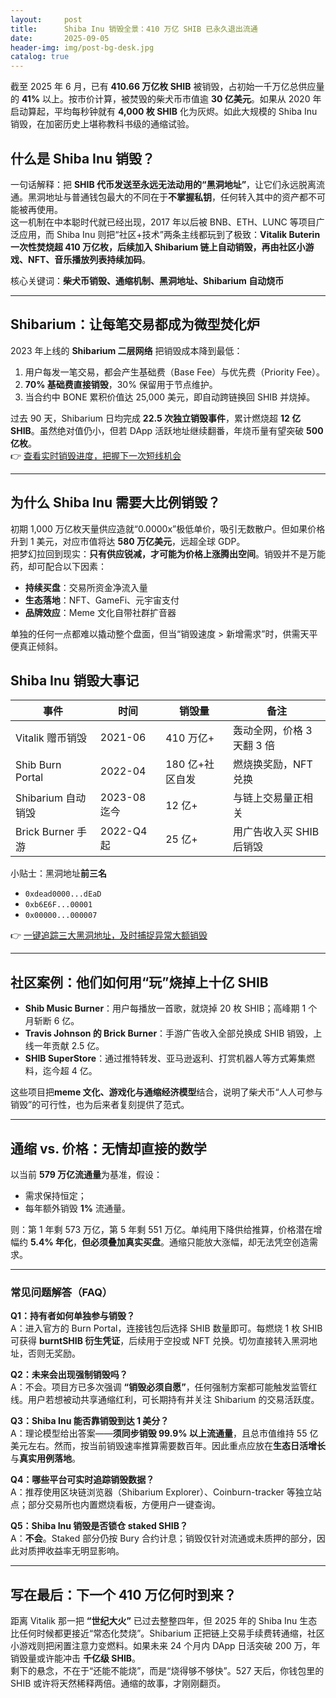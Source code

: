 ```yaml
---
layout:     post
title:      Shiba Inu 销毁全景：410 万亿 SHIB 已永久退出流通
date:       2025-09-05
header-img: img/post-bg-desk.jpg
catalog: true
---
```


截至 2025 年 6 月，已有 **410.66 万亿枚 SHIB** 被销毁，占初始一千万亿总供应量的 **41%** 以上。按市价计算，被焚毁的柴犬币市值逾 **30 亿美元**。如果从 2020 年启动算起，平均每秒钟就有 **4,000 枚 SHIB** 化为灰烬。如此大规模的 Shiba Inu 销毁，在加密历史上堪称教科书级的通缩试验。

## 什么是 Shiba Inu 销毁？

一句话解释：把 **SHIB 代币发送至永远无法动用的“黑洞地址”**，让它们永远脱离流通。黑洞地址与普通钱包最大的不同在于**不掌握私钥**，任何转入其中的资产都不可能被再使用。  
这一机制在中本聪时代就已经出现，2017 年以后被 BNB、ETH、LUNC 等项目广泛应用，而 Shiba Inu 则把“社区+技术”两条主线都玩到了极致：**Vitalik Buterin 一次性焚烧超 410 万亿枚，后续加入 Shibarium 链上自动销毁，再由社区小游戏、NFT、音乐播放列表持续加码**。

核心关键词：**柴犬币销毁、通缩机制、黑洞地址、Shibarium 自动烧币**

---

## Shibarium：让每笔交易都成为微型焚化炉

2023 年上线的 **Shibarium 二层网络** 把销毁成本降到最低：

1. 用户每发一笔交易，都会产生基础费（Base Fee）与优先费（Priority Fee）。
2. **70% 基础费直接销毁**，30% 保留用于节点维护。
3. 当合约中 BONE 累积价值达 25,000 美元，即自动跨链换回 SHIB 并烧掉。

过去 90 天，Shibarium 日均完成 **22.5 次独立销毁事件**，累计燃烧超 **12 亿 SHIB**。虽然绝对值仍小，但若 DApp 活跃地址继续翻番，年烧币量有望突破 **500 亿枚**。  
👉 [查看实时销毁进度，把握下一次短线机会](https://okxdog.com/)

---

## 为什么 Shiba Inu 需要大比例销毁？

初期 1,000 万亿枚天量供应造就“0.0000x”极低单价，吸引无数散户。但如果价格升到 1 美元，对应市值将达 **580 万亿美元**，远超全球 GDP。  
把梦幻拉回到现实：**只有供应锐减，才可能为价格上涨腾出空间**。销毁并不是万能药，却可配合以下因素：

- **持续买盘**：交易所资金净流入量  
- **生态落地**：NFT、GameFi、元宇宙支付  
- **品牌效应**：Meme 文化自带社群扩音器  

单独的任何一点都难以撬动整个盘面，但当“销毁速度 > 新增需求”时，供需天平便真正倾斜。

## Shiba Inu 销毁大事记

| 事件 | 时间 | 销毁量 | 备注 |
|---|---|---|---|
| Vitalik 赠币销毁 | 2021-06 | 410 万亿+   | 轰动全网，价格 3 天翻 3 倍 |
| Shib Burn Portal   | 2022-04 | 180 亿+社区自发 | 燃烧换奖励，NFT 兑换 |
| Shibarium 自动销毁 | 2023-08 迄今 | 12 亿+ | 与链上交易量正相关 |
| Brick Burner 手游  | 2022-Q4 起 | 25 亿+ | 用广告收入买 SHIB 后销毁 |

小贴士：黑洞地址**前三名**  
- `0xdead0000...dEaD`  
- `0xb6E6F...00001`  
- `0x00000...000007`

👉 [一键追踪三大黑洞地址，及时捕捉异常大额销毁](https://okxdog.com/)

---

## 社区案例：他们如何用“玩”烧掉上十亿 SHIB

- **Shib Music Burner**：用户每播放一首歌，就烧掉 20 枚 SHIB；高峰期 1 个月斩断 6 亿。  
- **Travis Johnson 的 Brick Burner**：手游广告收入全部兑换成 SHIB 销毁，上线一年贡献 2.5 亿。  
- **SHIB SuperStore**：通过推特转发、亚马逊返利、打赏机器人等方式筹集燃料，迄今超 4 亿。  

这些项目把**meme 文化、游戏化与通缩经济模型**结合，说明了柴犬币“人人可参与销毁”的可行性，也为后来者复刻提供了范式。

---

## 通缩 vs. 价格：无情却直接的数学

以当前 **579 万亿流通量**为基准，假设：

- 需求保持恒定；  
- 每年额外销毁 **1%** 流通量。  

则：第 1 年剩 573 万亿，第 5 年剩 551 万亿。单纯用下降供给推算，价格潜在增幅约 **5.4% 年化**，**但必须叠加真实买盘**。通缩只能放大涨幅，却无法凭空创造需求。  

---

### 常见问题解答（FAQ）

**Q1：持有者如何单独参与销毁？**  
A：进入官方的 Burn Portal，连接钱包后选择 SHIB 数量即可。每燃烧 1 枚 SHIB 可获得 **burntSHIB 衍生凭证**，后续用于空投或 NFT 兑换。切勿直接转入黑洞地址，否则无奖励。

**Q2：未来会出现强制销毁吗？**  
A：不会。项目方已多次强调 **“销毁必须自愿”**，任何强制方案都可能触发监管红线。用户若想被动共享通缩红利，可长期持有并关注 Shibarium 的交易活跃度。

**Q3：Shiba Inu 能否靠销毁到达 1 美分？**  
A：理论模型给出答案——**须同步销毁 99.9% 以上流通量**，且总市值维持 55 亿美元左右。然而，按当前销毁速率推算需要数百年。因此重点应放在**生态日活增长**与**真实用例落地**。

**Q4：哪些平台可实时追踪销毁数据？**  
A：推荐使用区块链浏览器（Shibarium Explorer）、Coinburn-tracker 等独立站点；部分交易所也内置燃烧看板，方便用户一键查询。

**Q5：Shiba Inu 销毁是否锁仓 staked SHIB？**  
A：**不会**。Staked 部分仍按 Bury 合约计息；销毁仅针对流通或未质押的部分，因此对质押收益率无明显影响。

---

## 写在最后：下一个 410 万亿何时到来？

距离 Vitalik 那一把 **“世纪大火”** 已过去整整四年，但 2025 年的 Shiba Inu 生态比任何时候都更接近“常态化焚烧”。Shibarium 正把链上交易手续费转通缩，社区小游戏则把闲置注意力变燃料。如果未来 24 个月内 DApp 日活突破 200 万，年销毁量或许能冲击 **千亿级 SHIB**。  
剩下的悬念，不在于“还能不能烧”，而是“烧得够不够快”。527 天后，你钱包里的 SHIB 或许将天然稀释两倍。通缩的故事，才刚刚翻页。